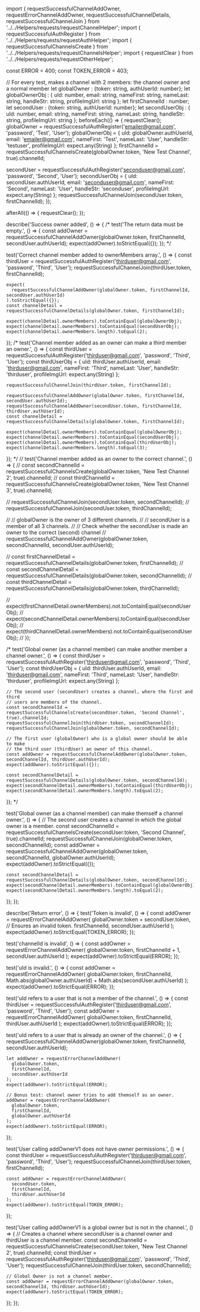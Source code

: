 import {
  requestSuccessfulChannelAddOwner, requestErrorChannelAddOwner,
  requestSuccessfulChannelDetails, requestSuccessfulChannelJoin
} from '../../Helpers/requests/requestChannelHelper';
import { requestSuccessfulAuthRegister } from '../../Helpers/requests/requestAuthHelper';
import { requestSuccessfulChannelsCreate } from '../../Helpers/requests/requestChannelsHelper';
import { requestClear } from '../../Helpers/requests/requestOtherHelper';

const ERROR = 400;
const TOKEN_ERROR = 403;

// For every test, makes a channel with 2 members: the channel owner and a normal member
let globalOwner : {token: string, authUserId: number};
let globalOwnerObj : {
  uId: number,
  email: string,
  nameFirst: string,
  nameLast: string,
  handleStr: string,
  profileImgUrl: string
};
let firstChannelId : number;
let secondUser : {token: string, authUserId: number};
let secondUserObj : {
  uId: number,
  email: string,
  nameFirst: string,
  nameLast: string,
  handleStr: string,
  profileImgUrl: string
};
beforeEach(() => {
  requestClear();
  globalOwner = requestSuccessfulAuthRegister('emailer@gmail.com', 'password', 'Test', 'User');
  globalOwnerObj = {
    uId: globalOwner.authUserId,
    email: 'emailer@gmail.com',
    nameFirst: 'Test',
    nameLast: 'User',
    handleStr: 'testuser',
    profileImgUrl: expect.any(String)
  };
  firstChannelId = requestSuccessfulChannelsCreate(globalOwner.token, 'New Test Channel', true).channelId;

  secondUser = requestSuccessfulAuthRegister('seconduser@gmail.com', 'password', 'Second', 'User');
  secondUserObj = {
    uId: secondUser.authUserId,
    email: 'seconduser@gmail.com',
    nameFirst: 'Second',
    nameLast: 'User',
    handleStr: 'seconduser',
    profileImgUrl: expect.any(String)
  };
  requestSuccessfulChannelJoin(secondUser.token, firstChannelId);
});

afterAll(() => {
  requestClear();
});

describe('Success owner added', () => {
  /*
  test('The return data must be empty.', () => {
    const addOwner = requestSuccessfulChannelAddOwner(globalOwner.token, firstChannelId, secondUser.authUserId);
    expect(addOwner).toStrictEqual({});
  });
  */

  test('Correct channel member added to ownerMembers array.', () => {
    const thirdUser = requestSuccessfulAuthRegister('thirduser@gmail.com', 'password', 'Third', 'User');
    requestSuccessfulChannelJoin(thirdUser.token, firstChannelId);

    expect(
      requestSuccessfulChannelAddOwner(globalOwner.token, firstChannelId, secondUser.authUserId)
    ).toStrictEqual({});
    const channelDetail = requestSuccessfulChannelDetails(globalOwner.token, firstChannelId);

    expect(channelDetail.ownerMembers).toContainEqual(globalOwnerObj);
    expect(channelDetail.ownerMembers).toContainEqual(secondUserObj);
    expect(channelDetail.ownerMembers.length).toEqual(2);
  });
  /*
  test('Channel member added as an owner can make a third member an owner.', () => {
    const thirdUser = requestSuccessfulAuthRegister('thirduser@gmail.com', 'password', 'Third', 'User');
    const thirdUserObj = {
      uId: thirdUser.authUserId,
      email: 'thirduser@gmail.com',
      nameFirst: 'Third',
      nameLast: 'User',
      handleStr: 'thirduser',
      profileImgUrl: expect.any(String)
    };

    requestSuccessfulChannelJoin(thirdUser.token, firstChannelId);

    requestSuccessfulChannelAddOwner(globalOwner.token, firstChannelId, secondUser.authUserId);
    requestSuccessfulChannelAddOwner(secondUser.token, firstChannelId, thirdUser.authUserId);
    const channelDetail = requestSuccessfulChannelDetails(globalOwner.token, firstChannelId);

    expect(channelDetail.ownerMembers).toContainEqual(globalOwnerObj);
    expect(channelDetail.ownerMembers).toContainEqual(secondUserObj);
    expect(channelDetail.ownerMembers).toContainEqual(thirdUserObj);
    expect(channelDetail.ownerMembers.length).toEqual(3);
  });
  */
  // test('Channel member added as an owner to the correct channel.', () => {
  //   const secondChannelId = requestSuccessfulChannelsCreate(globalOwner.token, 'New Test Channel 2', true).channelId;
  //   const thirdChannelId = requestSuccessfulChannelsCreate(globalOwner.token, 'New Test Channel 3', true).channelId;

  //   requestSuccessfulChannelJoin(secondUser.token, secondChannelId);
  //   requestSuccessfulChannelJoin(secondUser.token, thirdChannelId);

  //   // globalOwner is the owner of 3 different channels.
  //   // secondUser is a member of all 3 channels.
  //   // Check whether the secondUser is made an owner to the correct (second) channel
  //   requestSuccessfulChannelAddOwner(globalOwner.token, secondChannelId, secondUser.authUserId);

  //   const firstChannelDetail = requestSuccessfulChannelDetails(globalOwner.token, firstChannelId);
  //   const secondChannelDetail = requestSuccessfulChannelDetails(globalOwner.token, secondChannelId);
  //   const thirdChannelDetail = requestSuccessfulChannelDetails(globalOwner.token, thirdChannelId);

  //   expect(firstChannelDetail.ownerMembers).not.toContainEqual(secondUserObj);
  //   expect(secondChannelDetail.ownerMembers).toContainEqual(secondUserObj);
  //   expect(thirdChannelDetail.ownerMembers).not.toContainEqual(secondUserObj);
  // });

  /*
  test('Global owner (as a channel member) can make another member a channel owner.', () => {
    const thirdUser = requestSuccessfulAuthRegister('thirduser@gmail.com', 'password', 'Third', 'User');
    const thirdUserObj = {
      uId: thirdUser.authUserId,
      email: 'thirduser@gmail.com',
      nameFirst: 'Third',
      nameLast: 'User',
      handleStr: 'thirduser',
      profileImgUrl: expect.any(String)
    };

    // The second user (secondUser) creates a channel, where the first and third
    // users are members of the channel.
    const secondChannelId = requestSuccessfulChannelsCreate(secondUser.token, 'Second Channel', true).channelId;
    requestSuccessfulChannelJoin(thirdUser.token, secondChannelId);
    requestSuccessfulChannelJoin(globalOwner.token, secondChannelId);

    // The first user (globalOwner) who is a global owner should be able to make
    // the third user (thirdUser) an owner of this channel.
    const addOwner = requestSuccessfulChannelAddOwner(globalOwner.token, secondChannelId, thirdUser.authUserId);
    expect(addOwner).toStrictEqual({});

    const secondChannelDetail = requestSuccessfulChannelDetails(globalOwner.token, secondChannelId);
    expect(secondChannelDetail.ownerMembers).toContainEqual(thirdUserObj);
    expect(secondChannelDetail.ownerMembers.length).toEqual(2);
  });
  */

  test('Global owner (as a channel member) can make themself a channel owner.', () => {
    // The second user creates a channel in which the global owner is a member.
    const secondChannelId = requestSuccessfulChannelsCreate(secondUser.token, 'Second Channel', true).channelId;
    requestSuccessfulChannelJoin(globalOwner.token, secondChannelId);
    const addOwner = requestSuccessfulChannelAddOwner(globalOwner.token, secondChannelId, globalOwner.authUserId);
    expect(addOwner).toStrictEqual({});

    const secondChannelDetail = requestSuccessfulChannelDetails(globalOwner.token, secondChannelId);
    expect(secondChannelDetail.ownerMembers).toContainEqual(globalOwnerObj);
    expect(secondChannelDetail.ownerMembers.length).toEqual(2);
  });
});

describe('Return error', () => {
  test('Token is invalid', () => {
    const addOwner = requestErrorChannelAddOwner(
      globalOwner.token + secondUser.token, // Ensures an invalid token.
      firstChannelId,
      secondUser.authUserId
    );
    expect(addOwner).toStrictEqual(TOKEN_ERROR);
  });

  test('channelId is invalid', () => {
    const addOwner = requestErrorChannelAddOwner(
      globalOwner.token,
      firstChannelId + 1,
      secondUser.authUserId
    );
    expect(addOwner).toStrictEqual(ERROR);
  });

  test('uId is invalid.', () => {
    const addOwner = requestErrorChannelAddOwner(
      globalOwner.token,
      firstChannelId,
      Math.abs(globalOwner.authUserId) + Math.abs(secondUser.authUserId)
    );
    expect(addOwner).toStrictEqual(ERROR);
  });

  test('uId refers to a user that is not a member of the channel.', () => {
    const thirdUser = requestSuccessfulAuthRegister('thirduser@gmail.com', 'password', 'Third', 'User');
    const addOwner = requestErrorChannelAddOwner(
      globalOwner.token,
      firstChannelId,
      thirdUser.authUserId
    );
    expect(addOwner).toStrictEqual(ERROR);
  });

  test('uId refers to a user that is already an owner of the channel.', () => {
    requestSuccessfulChannelAddOwner(globalOwner.token, firstChannelId, secondUser.authUserId);

    let addOwner = requestErrorChannelAddOwner(
      globalOwner.token,
      firstChannelId,
      secondUser.authUserId
    );
    expect(addOwner).toStrictEqual(ERROR);

    // Bonus test: channel owner tries to add themself as an owner.
    addOwner = requestErrorChannelAddOwner(
      globalOwner.token,
      firstChannelId,
      globalOwner.authUserId
    );
    expect(addOwner).toStrictEqual(ERROR);
  });

  test('User calling addOwnerV1 does not have owner permissions.', () => {
    const thirdUser = requestSuccessfulAuthRegister('thirduser@gmail.com', 'password', 'Third', 'User');
    requestSuccessfulChannelJoin(thirdUser.token, firstChannelId);

    const addOwner = requestErrorChannelAddOwner(
      secondUser.token,
      firstChannelId,
      thirdUser.authUserId
    );
    expect(addOwner).toStrictEqual(TOKEN_ERROR);
  });

  test('User calling addOwnerV1 is a global owner but is not in the channel.', () => {
    // Creates a channel where secondUser is a channel owner and thirdUser is a channel member.
    const secondChannelId = requestSuccessfulChannelsCreate(secondUser.token, 'New Test Channel 2', true).channelId;
    const thirdUser = requestSuccessfulAuthRegister('thirduser@gmail.com', 'password', 'Third', 'User');
    requestSuccessfulChannelJoin(thirdUser.token, secondChannelId);

    // Global Owner is not a channel member.
    const addOwner = requestErrorChannelAddOwner(globalOwner.token, secondChannelId, thirdUser.authUserId);
    expect(addOwner).toStrictEqual(TOKEN_ERROR);
  });
});
